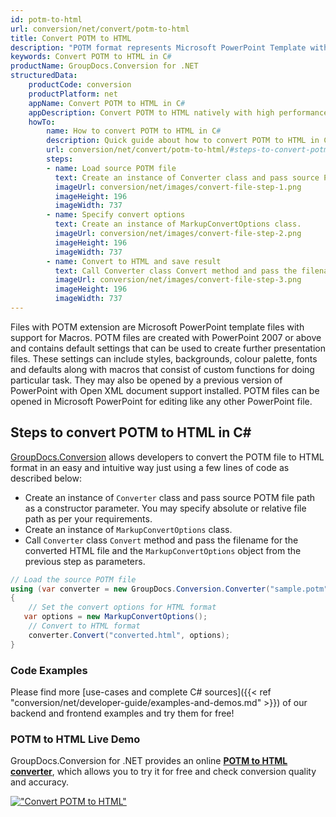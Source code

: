```yaml
---
id: potm-to-html
url: conversion/net/convert/potm-to-html
title: Convert POTM to HTML
description: "POTM format represents Microsoft PowerPoint Template with .potm extension. Learn how to convert POTM to HTML file programmatically in C# language using GroupDocs.Conversion for .NET library."
keywords: Convert POTM to HTML in C#
productName: GroupDocs.Conversion for .NET
structuredData:
    productCode: conversion
    productPlatform: net
    appName: Convert POTM to HTML in C#
    appDescription: Convert POTM to HTML natively with high performance using C# language and server side GroupDocs.Conversion for .NET APIs, without the use of any software like Microsoft or Open Office.
    howTo:
        name: How to convert POTM to HTML in C# 
        description: Quick guide about how to convert POTM to HTML in C# with high performance and accuracy.
        url: conversion/net/convert/potm-to-html/#steps-to-convert-potm-to-html-in-c
        steps:
        - name: Load source POTM file 
          text: Create an instance of Converter class and pass source POTM file path as a constructor parameter. You may specify absolute or relative file path as per your requirements. 
          imageUrl: conversion/net/images/convert-file-step-1.png
          imageHeight: 196
          imageWidth: 737
        - name: Specify convert options 
          text: Create an instance of MarkupConvertOptions class.
          imageUrl: conversion/net/images/convert-file-step-2.png
          imageHeight: 196
          imageWidth: 737
        - name: Convert to HTML and save result 
          text: Call Converter class Convert method and pass the filename for the converted HTML file and the MarkupConvertOptions object from the previous step as parameters.
          imageUrl: conversion/net/images/convert-file-step-3.png
          imageHeight: 196
          imageWidth: 737
---
```


Files with POTM extension are Microsoft PowerPoint template files with support for Macros. POTM files are created with PowerPoint 2007 or above and contains default settings that can be used to create further presentation files. These settings can include styles, backgrounds, colour palette, fonts and defaults along with macros that consist of custom functions for doing particular task. They may also be opened by a previous version of PowerPoint with Open XML document support installed. POTM files can be opened in Microsoft PowerPoint for editing like any other PowerPoint file.

## Steps to convert POTM to HTML in C#

[GroupDocs.Conversion](https://products.groupdocs.com/conversion/net) allows developers to convert the POTM file to HTML format in an easy and intuitive way just using a few lines of code as described below:

* Create an instance of `Converter` class and pass source POTM file path as a constructor parameter. You may specify absolute or relative file path as per your requirements. 
* Create an instance of `MarkupConvertOptions` class.
* Call `Converter` class `Convert` method and pass the filename for the converted HTML file and the `MarkupConvertOptions` object from the previous step as parameters.

```csharp
// Load the source POTM file
using (var converter = new GroupDocs.Conversion.Converter("sample.potm"))
{
    // Set the convert options for HTML format
   var options = new MarkupConvertOptions();
    // Convert to HTML format
    converter.Convert("converted.html", options);
}
```

### Code Examples

Please find more [use-cases and complete C# sources]({{< ref "conversion/net/developer-guide/examples-and-demos.md" >}}) of our backend and frontend examples and try them for free!

### POTM to HTML Live Demo

GroupDocs.Conversion for .NET provides an online [**POTM to HTML converter**](https://products.groupdocs.app/conversion/potm-to-html), which allows you to try it for free and check conversion quality and accuracy.

[!["Convert POTM to HTML"](conversion/net/images/convert-to-html/convert-potm-to-html.png)](https://products.groupdocs.app/conversion/potm-to-html)